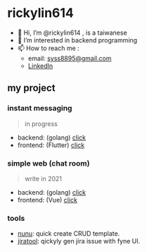 
# rickylin614

- 👋 Hi, I’m @rickylin614 , is a taiwanese
- 👀 I’m interested in backend programming
- 📫 How to reach me :
  - email: syss8895@gmail.com
  - [LinkedIn](https://www.linkedin.com/in/yuchen-lin-b854541b2)

<!---
rickylin614/rickylin614 is a ✨ special ✨ repository because its `README.md` (this file) appears on your GitHub profile.
You can click the Preview link to take a look at your changes.
--->

## my project

### instant messaging
> in progress

- backend: (golang) [click](https://github.com/rickylin614/im)
- frontend: (Flutter) [click](https://github.com/rickylin614/flutter_im)

### simple web (chat room)
> write in 2021

- backend: (golang) [click](https://github.com/rickylin614/myGolangWebProject)
- frontend: (Vue) [click](https://github.com/rickylin614/myGolangWebProjectVue)

### tools

- [nunu](https://github.com/rickylin614/nunu): quick create CRUD template.
- [jiratool](https://github.com/rickylin614/jiratool): qickyly gen jira issue with fyne UI.
